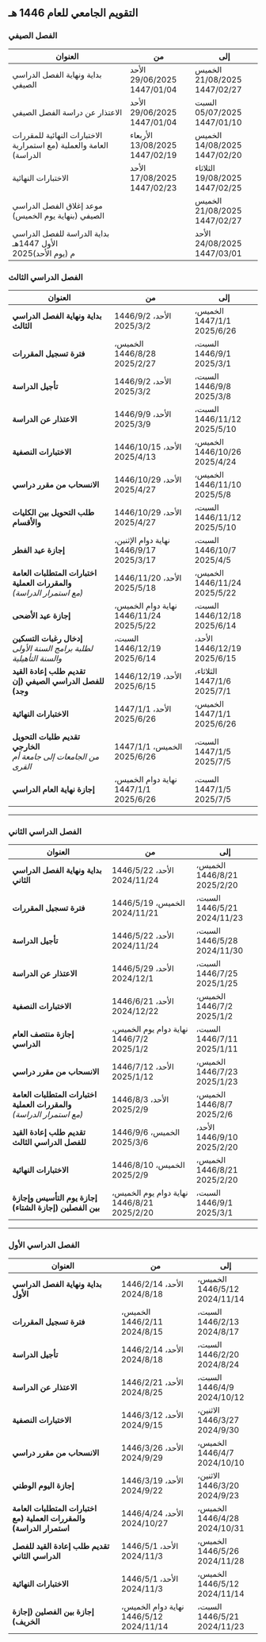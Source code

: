 ## التقويم الجامعي للعام 1446 هـ

### الفصل الصيفي

| **العنوان**                                                           | **من**                              | **إلى**                               |
|--------------------------------------------------------------------|--------------------------------|-----------------------------------|
| بداية ونهاية الفصل الدراسي الصيفي                                  | الأحد 29/06/2025<br />1447/01/04   | الخميس 21/08/2025<br />1447/02/27     |
| الاعتذار عن دراسة الفصل الصيفي                                     | الأحد 29/06/2025<br />1447/01/04   | السبت 05/07/2025<br />1447/01/10      |
| الاختبارات النهائية للمقررات العامة والعملية (مع استمرارية الدراسة) | الأربعاء 13/08/2025<br />1447/02/19 | الخميس 14/08/2025<br />1447/02/20     |
| الاختبارات النهائية                                               | الأحد 17/08/2025<br />1447/02/23   | الثلاثاء 19/08/2025<br />1447/02/25   |
| موعد إغلاق الفصل الدراسي الصيفي (بنهاية يوم الخميس)             |<br />                             | الخميس 21/08/2025<br />1447/02/27     |
| بداية الدراسة للفصل الدراسي الأول 1447هـ<br />2025م (يوم الأحد)       |<br />                             | الأحد 24/08/2025<br />1447/03/01      |

### الفصل الدراسي الثالث

| **العنوان**                                                                                       | **من**                                                       | **إلى**                                                      |
|---------------------------------------------------------------------------------------------------|--------------------------------------------------------------|-------------------------------------------------------------|
| **بداية ونهاية الفصل الدراسي الثالث**                                                           | الأحد، 1446/9/2 <br/>2025/3/2                                  | الخميس، 1447/1/1 <br/>2025/6/26                               |
| **فترة تسجيل المقررات**                                                                          | الخميس، 1446/8/28 <br/>2025/2/27                               | السبت، 1446/9/1 <br/>2025/3/1                                 |
| **تأجيل الدراسة**                                                                                | الأحد، 1446/9/2 <br/>2025/3/2                                  | السبت، 1446/9/8 <br/>2025/3/8                                 |
| **الاعتذار عن الدراسة**                                                                          | الأحد، 1446/9/9 <br/>2025/3/9                                  | السبت، 1446/11/12 <br/>2025/5/10                              |
| **الاختبارات النصفية**                                                                           | الأحد، 1446/10/15 <br/>2025/4/13                               | الخميس، 1446/10/26 <br/>2025/4/24                             |
| **الانسحاب من مقرر دراسي**                                                                       | الأحد، 1446/10/29 <br/>2025/4/27                               | الخميس، 1446/11/10 <br/>2025/5/8                              |
| **طلب التحويل بين الكليات والأقسام**                                                             | الأحد، 1446/10/29 <br/>2025/4/27                               | السبت، 1446/11/12 <br/>2025/5/10                              |
| **إجازة عيد الفطر**                                                                              | نهاية دوام الإثنين، 1446/9/17 <br/>2025/3/17                  | السبت، 1446/10/7 <br/>2025/4/5                                |
| **اختبارات المتطلبات العامة والمقررات العملية** <br/>*(مع استمرار الدراسة)*                        | الأحد، 1446/11/20 <br/>2025/5/18                               | الخميس، 1446/11/24 <br/>2025/5/22                             |
| **إجازة عيد الأضحى**                                                                             | نهاية دوام الخميس، 1446/11/24 <br/>2025/5/22                  | السبت، 1446/12/18 <br/>2025/6/14                              |
| **إدخال رغبات التسكين** <br/>*لطلبة برامج السنة الأولى والسنة التأهيلية*                           | السبت، 1446/12/19 <br/>2025/6/14                               | الأحد، 1446/12/19 <br/>2025/6/15                              |
| **تقديم طلب إعادة القيد للفصل الدراسي الصيفي (إن وجد)**                                          | الأحد، 1446/12/19 <br/>2025/6/15                               | الثلاثاء، 1447/1/6 <br/>2025/7/1                              |
| **الاختبارات النهائية**                                                                          | الأحد، 1447/1/1 <br/>2025/6/26                                 | الخميس، 1447/1/1 <br/>2025/6/26                              |
| **تقديم طلبات التحويل الخارجي** <br/>*من الجامعات إلى جامعة أم القرى*                             | الخميس، 1447/1/1 <br/>2025/6/26                                | السبت، 1447/1/5 <br/>2025/7/5                                 |
| **إجازة نهاية العام الدراسي**                                                                    | نهاية دوام الخميس، 1447/1/1 <br/>2025/6/26                    | السبت، 1447/1/5 <br/>2025/7/5                                 |

---

### الفصل الدراسي الثاني

| **العنوان**                                                                                          | **من**                                                       | **إلى**                                                      |
|------------------------------------------------------------------------------------------------------|--------------------------------------------------------------|-------------------------------------------------------------|
| **بداية ونهاية الفصل الدراسي الثاني**                                                              | الأحد، 1446/5/22 <br/>2024/11/24                               | الخميس، 1446/8/21 <br/>2025/2/20                              |
| **فترة تسجيل المقررات**                                                                            | الخميس، 1446/5/19 <br/>2024/11/21                              | السبت، 1446/5/21 <br/>2024/11/23                              |
| **تأجيل الدراسة**                                                                                   | الأحد، 1446/5/22 <br/>2024/11/24                               | السبت، 1446/5/28 <br/>2024/11/30                              |
| **الاعتذار عن الدراسة**                                                                             | الأحد، 1446/5/29 <br/>2024/12/1                                | السبت، 1446/7/25 <br/>2025/1/25                               |
| **الاختبارات النصفية**                                                                              | الأحد، 1446/6/21 <br/>2024/12/22                               | الخميس، 1446/7/2 <br/>2025/1/2                                |
| **إجازة منتصف العام الدراسي**                                                                       | نهاية دوام يوم الخميس، 1446/7/2 <br/>2025/1/2                  | السبت، 1446/7/11 <br/>2025/1/11                               |
| **الانسحاب من مقرر دراسي**                                                                          | الأحد، 1446/7/12 <br/>2025/1/12                                | الخميس، 1446/7/23 <br/>2025/1/23                              |
| **اختبارات المتطلبات العامة والمقررات العملية** <br/>*(مع استمرار الدراسة)*                           | الأحد، 1446/8/3 <br/>2025/2/9                                  | الخميس، 1446/8/7 <br/>2025/2/6                                |
| **تقديم طلب إعادة القيد للفصل الدراسي الثالث**                                                      | الخميس، 1446/9/6 <br/>2025/3/6                                 | الأحد، 1446/9/10 <br/>2025/2/20                               |
| **الاختبارات النهائية**                                                                              | الخميس، 1446/8/10 <br/>2025/2/9                                | الخميس، 1446/8/21 <br/>2025/2/20                              |
| **إجازة يوم التأسيس وإجازة بين الفصلين (إجازة الشتاء)**                                             | نهاية دوام يوم الخميس، 1446/8/21 <br/>2025/2/20               | السبت، 1446/9/1 <br/>2025/3/1                                 |

---

### الفصل الدراسي الأول

| **العنوان**                                                                 | **من**                                           | **إلى**                                          |
|------------------------------------------------------------------------------|--------------------------------------------------|--------------------------------------------------|
| **بداية ونهاية الفصل الدراسي الأول**                                       | الأحد، 1446/2/14 <br/>2024/8/18                     | الخميس، 1446/5/12 <br/>2024/11/14                  |
| **فترة تسجيل المقررات**                                                     | الخميس، 1446/2/11 <br/>2024/8/15                    | السبت، 1446/2/13 <br/>2024/8/17                    |
| **تأجيل الدراسة**                                                           | الأحد، 1446/2/14 <br/>2024/8/18                     | السبت، 1446/2/20 <br/>2024/8/24                    |
| **الاعتذار عن الدراسة**                                                     | الأحد، 1446/2/21 <br/>2024/8/25                     | السبت، 1446/4/9 <br/>2024/10/12                    |
| **الاختبارات النصفية**                                                      | الأحد، 1446/3/12 <br/>2024/9/15                     | الاثنين، 1446/3/27 <br/>2024/9/30                  |
| **الانسحاب من مقرر دراسي**                                                  | الأحد، 1446/3/26 <br/>2024/9/29                     | الخميس، 1446/4/7 <br/>2024/10/10                   |
| **إجازة اليوم الوطني**                                                       | الأحد، 1446/3/19 <br/>2024/9/22                     | الاثنين، 1446/3/20 <br/>2024/9/23                  |
| **اختبارات المتطلبات العامة والمقررات العملية (مع استمرار الدراسة)**        | الأحد، 1446/4/24 <br/>2024/10/27                    | الخميس، 1446/4/28 <br/>2024/10/31                  |
| **تقديم طلب إعادة القيد للفصل الدراسي الثاني**                              | الأحد، 1446/5/1 <br/>2024/11/3                      | الخميس، 1446/5/26 <br/>2024/11/28                  |
| **الاختبارات النهائية**                                                     | الأحد، 1446/5/1 <br/>2024/11/3                      | الخميس، 1446/5/12 <br/>2024/11/14                  |
| **إجازة بين الفصلين (إجازة الخريف)**                                       | نهاية دوام الخميس، 1446/5/12 <br/>2024/11/14        | السبت، 1446/5/21 <br/>2024/11/23                   |
